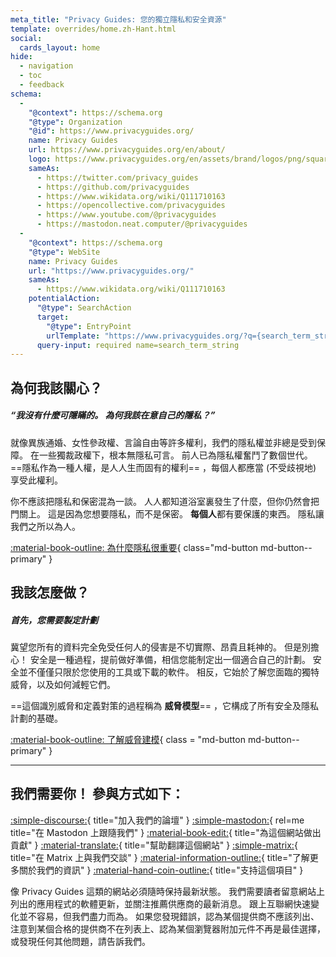 ```yaml
---
meta_title: "Privacy Guides: 您的獨立隱私和安全資源"
template: overrides/home.zh-Hant.html
social:
  cards_layout: home
hide:
  - navigation
  - toc
  - feedback
schema:
  - 
    "@context": https://schema.org
    "@type": Organization
    "@id": https://www.privacyguides.org/
    name: Privacy Guides
    url: https://www.privacyguides.org/en/about/
    logo: https://www.privacyguides.org/en/assets/brand/logos/png/square/pg-yellow.png
    sameAs:
      - https://twitter.com/privacy_guides
      - https://github.com/privacyguides
      - https://www.wikidata.org/wiki/Q111710163
      - https://opencollective.com/privacyguides
      - https://www.youtube.com/@privacyguides
      - https://mastodon.neat.computer/@privacyguides
  - 
    "@context": https://schema.org
    "@type": WebSite
    name: Privacy Guides
    url: "https://www.privacyguides.org/"
    sameAs:
      - https://www.wikidata.org/wiki/Q111710163
    potentialAction:
      "@type": SearchAction
      target:
        "@type": EntryPoint
        urlTemplate: "https://www.privacyguides.org/?q={search_term_string}"
      query-input: required name=search_term_string
---
```


<!-- markdownlint-disable -->
## 為何我該關心？

##### “我沒有什麼可隱瞞的。 為何我該在意自己的隱私？”

就像異族通婚、女性參政權、言論自由等許多權利，我們的隱私權並非總是受到保障。 在一些獨裁政權下，根本無隱私可言。 前人已為隱私權奮鬥了數個世代。 ==隱私作為一種人權，是人人生而固有的權利== ，每個人都應當 (不受歧視地) 享受此權利。

你不應該把隱私和保密混為一談。 人人都知道浴室裏發生了什麼，但你仍然會把門關上。 這是因為您想要隱私，而不是保密。 **每個人**都有要保護的東西。 隱私讓我們之所以為人。

[:material-book-outline: 為什麼隱私很重要](basics/why-privacy-matters.md){ class="md-button md-button--primary" }

## 我該怎麼做？

##### 首先，您需要製定計劃

冀望您所有的資料完全免受任何人的侵害是不切實際、昂貴且耗神的。 但是別擔心！ 安全是一種過程，提前做好準備，相信您能制定出一個適合自己的計劃。 安全並不僅僅只限於您使用的工具或下載的軟件。 相反，它始於了解您面臨的獨特威脅，以及如何減輕它們。

==這個識別威脅和定義對策的過程稱為 **威脅模型**== ，它構成了所有安全及隱私計劃的基礎。

[:material-book-outline: 了解威脅建模](basics/threat-modeling.md){ class = "md-button md-button--primary" }

---

## 我們需要你！ 參與方式如下：

[:simple-discourse:](https://discuss.privacyguides.net){ title="加入我們的論壇" }
[:simple-mastodon:](https://mastodon.neat.computer/@privacyguides){ rel=me title="在 Mastodon 上跟隨我們" }
[:material-book-edit:](https://github.com/privacyguides/privacyguides.org){ title="為這個網站做出貢獻" }
[:material-translate:](https://matrix.to/#/#pg-i18n:aragon.sh){ title="幫助翻譯這個網站" }
[:simple-matrix:](https://matrix.to/#/#privacyguides:matrix.org){ title="在 Matrix 上與我們交談" }
[:material-information-outline:](about/index.md){ title="了解更多關於我們的資訊" }
[:material-hand-coin-outline:](about/donate.md){ title="支持這個項目" }

像 Privacy Guides 這類的網站必須隨時保持最新狀態。 我們需要讀者留意網站上列出的應用程式的軟體更新，並關注推薦供應商的最新消息。 跟上互聯網快速變化並不容易，但我們盡力而為。 如果您發現錯誤，認為某個提供商不應該列出、注意到某個合格的提供商不在列表上、認為某個瀏覽器附加元件不再是最佳選擇，或發現任何其他問題，請告訴我們。

